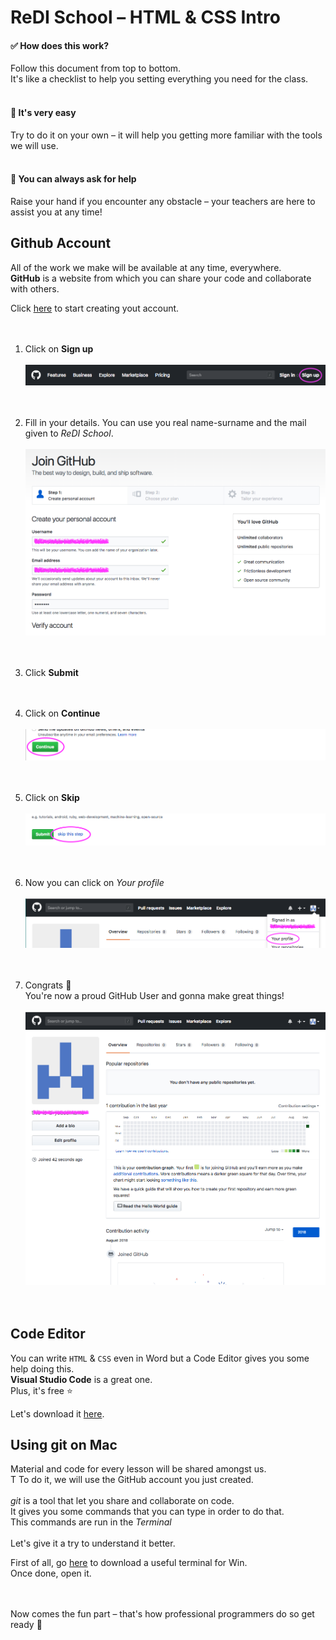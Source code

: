 # ReDI School – HTML & CSS Intro

#### ✅ How does this work?
Follow this document from top to bottom. <br>
It's like a checklist to help you setting everything you need for the class. <br><br>

#### 💁‍ It's very easy
Try to do it on your own – it will help you getting more familiar with the tools we will use. <br><br>

#### 🙋‍ You can always ask for help
Raise your hand if you encounter any obstacle – your teachers are here to assist you at any time!


## Github Account

All of the work we make will be available at any time, everywhere. <br>
**GitHub** is a website from which you can share your code and collaborate with others.

Click <a href="https://github.com/join" target="_blank">here</a> to start creating yout account.
<br><br><br>

1. Click on **Sign up** <br><br>
![](assets/github-signup-00.png "Sign up on GitHub")
<br><br><br>

2. Fill in your details. You can use you real name-surname and the mail given to _ReDI School_. <br><br>
![](assets/github-signup-01.png "Fill in your details")
<br><br><br>

3. Click **Submit**
<br><br><br>

4. Click on **Continue** <br><br>
![](assets/github-signup-02.png "Continue")
<br><br><br>

5. Click on **Skip** <br><br>
![](assets/github-signup-03.png "Skip")
<br><br><br>

6. Now you can click on *Your profile* <br><br>
![](assets/github-signup-04.png "Done")
<br><br><br>

8. Congrats 🎉 <br>You're now a proud GitHub User and gonna make great things! <br><br>
![](assets/github-signup-05.png "my profile")
<br><br><br>

## Code Editor

You can write `HTML` & `CSS` even in Word but a Code Editor gives you some help doing this.
<br> **Visual Studio Code** is a great one.
<br>Plus, it's free ⭐️

Let's download it <a href="https://code.visualstudio.com/download" target="_blank">here</a>.


## Using git on Mac

Material and code for every lesson will be shared amongst us. <br>T
To do it, we will use the GitHub account you just created.
<br>
<br>
_git_ is a tool that let you share and collaborate on code. <br>
It gives you some commands that you can type in order to do that. <br>
This commands are run in the _Terminal_
<br>
<br>
Let's give it a try to understand it better.

First of all, go <a href="https://github.com/git-for-windows/git/releases/tag/v2.18.0.windows.1" target="_blank">here</a> to download a useful terminal for Win. <br> Once done, open it.
<br><br><br>

Now comes the fun part – that's how professional programmers do so get ready 🙌
